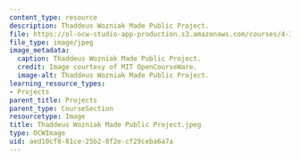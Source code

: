 ```yaml
---
content_type: resource
description: Thaddeus Wozniak Made Public Project.
file: https://ol-ocw-studio-app-production.s3.amazonaws.com/courses/4-301-introduction-to-the-visual-arts-spring-2007/aed10cf881ce25b28f2ecf29ceba6a7a_ThaddeusWozniakMadePublicProject.jpeg
file_type: image/jpeg
image_metadata:
  caption: Thaddeus Wozniak Made Public Project.
  credit: Image courtesy of MIT OpenCourseWare.
  image-alt: Thaddeus Wozniak Made Public Project.
learning_resource_types:
- Projects
parent_title: Projects
parent_type: CourseSection
resourcetype: Image
title: Thaddeus Wozniak Made Public Project.jpeg
type: OCWImage
uid: aed10cf8-81ce-25b2-8f2e-cf29ceba6a7a
---
```


